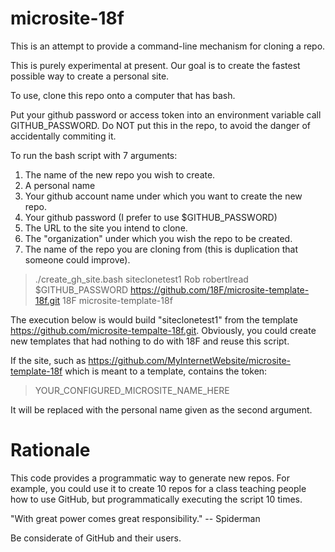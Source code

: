 microsite-18f
=========

This is an attempt to provide a command-line mechanism for cloning a
repo. 

This is purely experimental at present.  Our goal is to create the
fastest possible way to create a personal site.

To use, clone this repo onto a computer that has bash.

Put your github password or access token into an environment variable
call GITHUB_PASSWORD.  Do NOT put this in the repo, to avoid the
danger of accidentally commiting it.

To run the bash script with 7 arguments:

1. The name of the new repo you wish to create.
2. A personal name
3. Your github account name under which you want to create the new
   repo.
4. Your github password (I prefer to use $GITHUB_PASSWORD)
5. The URL to the site you intend to clone.
6.  The "organization" under which you wish the repo to be created.
7. The name of the repo you are cloning from (this is duplication that
   someone could improve).

> 
> ./create_gh_site.bash siteclonetest1 Rob robertlread
> $GITHUB_PASSWORD https://github.com/18F/microsite-template-18f.git 18F
> microsite-template-18f

The execution below is would build "siteclonetest1" from the template
https://github.com/microsite-tempalte-18f.git.
Obviously, you could create new templates that had nothing to do with
18F and reuse this script.

If the site, such as
https://github.com/MyInternetWebsite/microsite-template-18f which is
meant to a template, contains the token:

> YOUR_CONFIGURED_MICROSITE_NAME_HERE

It will be replaced with the personal name given as the second argument.

# Rationale

This code provides a programmatic way to generate new repos.  For
example, you could use it to create 10 repos for a class teaching
people how to use GitHub, but programmatically executing the script
10 times.

"With great power comes great responsibility." -- Spiderman

Be considerate of GitHub and their users.

